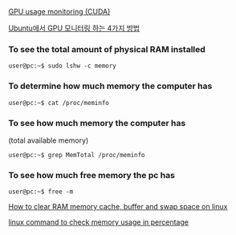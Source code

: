 [GPU usage monitoring (CUDA)](https://unix.stackexchange.com/questions/38560/gpu-usage-monitoring-cuda)

[Ubuntu에서 GPU 모니터링 하는 4가지 방법](https://eungbean.github.io/2018/08/23/gpu-monitoring-tool-ubuntu/)

### To see the total amount of physical RAM installed

```console
user@pc:~$ sudo lshw -c memory
```

### To determine how much memory the computer has

```console
user@pc:~$ cat /proc/meminfo
```

### To see how much memory the computer has

(total available memory)

```console
user@pc:~$ grep MemTotal /proc/meminfo
```

### To see how much free memory the pc has

```console
user@pc:~$ free -m
```

[How to clear RAM memory cache, buffer and swap space on linux](https://www.tecmint.com/clear-ram-memory-cache-buffer-and-swap-space-on-linux/)

[linux command to check memory usage in percentage](https://www.codegrepper.com/code-examples/shell/linux+command+to+check+memory+usage+in+percentage)
